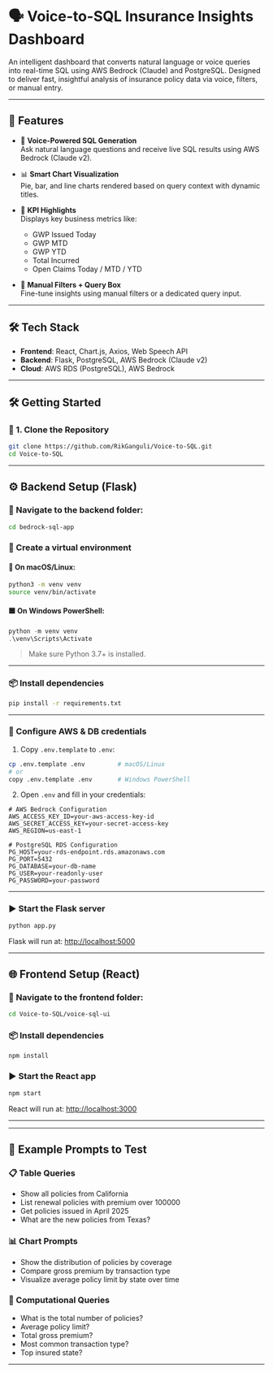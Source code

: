 
# 🗣️ Voice-to-SQL Insurance Insights Dashboard

An intelligent dashboard that converts natural language or voice queries into real-time SQL using AWS Bedrock (Claude) and PostgreSQL. Designed to deliver fast, insightful analysis of insurance policy data via voice, filters, or manual entry.

---

## 🚀 Features

- 🎤 **Voice-Powered SQL Generation**  
  Ask natural language questions and receive live SQL results using AWS Bedrock (Claude v2).

- 📊 **Smart Chart Visualization**  
  Pie, bar, and line charts rendered based on query context with dynamic titles.

- 🧠 **KPI Highlights**  
  Displays key business metrics like:
  - GWP Issued Today
  - GWP MTD
  - GWP YTD
  - Total Incurred
  - Open Claims Today / MTD / YTD

- 🎯 **Manual Filters + Query Box**  
  Fine-tune insights using manual filters or a dedicated query input.

---

## 🛠️ Tech Stack

- **Frontend**: React, Chart.js, Axios, Web Speech API
- **Backend**: Flask, PostgreSQL, AWS Bedrock (Claude v2)
- **Cloud**: AWS RDS (PostgreSQL), AWS Bedrock

---

## 🛠️ Getting Started

### 🔁 1. Clone the Repository

```bash
git clone https://github.com/RikGanguli/Voice-to-SQL.git
cd Voice-to-SQL
```

---

## ⚙️ Backend Setup (Flask)

### 📍 Navigate to the backend folder:

```bash
cd bedrock-sql-app
```

### 🧪 Create a virtual environment

#### 🔷 On macOS/Linux:

```bash
python3 -m venv venv
source venv/bin/activate
```

#### 🟦 On Windows PowerShell:

```powershell
python -m venv venv
.\venv\Scripts\Activate
```

> Make sure Python 3.7+ is installed.

---

### 📦 Install dependencies

```bash
pip install -r requirements.txt
```

---

### 🔐 Configure AWS & DB credentials

1. Copy `.env.template` to `.env`:

```bash
cp .env.template .env         # macOS/Linux
# or
copy .env.template .env       # Windows PowerShell
```

2. Open `.env` and fill in your credentials:

```env
# AWS Bedrock Configuration
AWS_ACCESS_KEY_ID=your-aws-access-key-id
AWS_SECRET_ACCESS_KEY=your-secret-access-key
AWS_REGION=us-east-1

# PostgreSQL RDS Configuration
PG_HOST=your-rds-endpoint.rds.amazonaws.com
PG_PORT=5432
PG_DATABASE=your-db-name
PG_USER=your-readonly-user
PG_PASSWORD=your-password
```

---

### ▶️ Start the Flask server

```bash
python app.py
```

Flask will run at: [http://localhost:5000](http://localhost:5000)

---

## 🌐 Frontend Setup (React)

### 📍 Navigate to the frontend folder:

```bash
cd Voice-to-SQL/voice-sql-ui
```

### 📦 Install dependencies

```bash
npm install
```

### ▶️ Start the React app

```bash
npm start
```

React will run at: [http://localhost:3000](http://localhost:3000)

---


---

## 🧪 Example Prompts to Test

### 📋 Table Queries

- Show all policies from California
- List renewal policies with premium over 100000
- Get policies issued in April 2025
- What are the new policies from Texas?

### 📊 Chart Prompts

- Show the distribution of policies by coverage
- Compare gross premium by transaction type
- Visualize average policy limit by state over time

### 🔢 Computational Queries

- What is the total number of policies?
- Average policy limit?
- Total gross premium?
- Most common transaction type?
- Top insured state?

---

